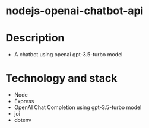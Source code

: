 # nodejs-openai-chatbot-api

# Description
* A chatbot using openai gpt-3.5-turbo model

# Technology and stack
* Node 
* Express 
* OpenAI Chat Completion using gpt-3.5-turbo model
* joi
* dotenv
